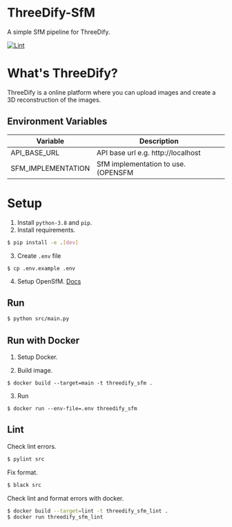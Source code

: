 # ThreeDify-SfM

A simple SfM pipeline for ThreeDify.

[![Lint](https://github.com/ThreeDify/ThreeDify-SfM/workflows/Lint%20Check/badge.svg)](https://github.com/silwalanish/ThreeDify-SfM/actions)

# What's ThreeDify?

ThreeDify is a online platform where you can upload images and create a 3D reconstruction of the images.

## Environment Variables

| Variable                      | Description                                      |
| ----------------------------- | ------------------------------------------------ |
| API_BASE_URL                  | API base url e.g. http://localhost               |
| SFM_IMPLEMENTATION            | SfM implementation to use. (OPENSFM|THREEDIFY)   |

# Setup
1. Install `python-3.8` and `pip`.
2. Install requirements.

```bash
$ pip install -e .[dev]
```

3. Create `.env` file

```
$ cp .env.example .env
```

4. Setup OpenSfM. [Docs](https://www.opensfm.org/docs/building.html)

## Run

```bash
$ python src/main.py
```

## Run with Docker

1. Setup Docker.

2. Build image.

```
$ docker build --target=main -t threedify_sfm .
```

3. Run

```
$ docker run --env-file=.env threedify_sfm
```

## Lint

Check lint errors.

```bash
$ pylint src
```

Fix format.

```bash
$ black src
```

Check lint and format errors with docker.

```bash
$ docker build --target=lint -t threedify_sfm_lint .
$ docker run threedify_sfm_lint
```
